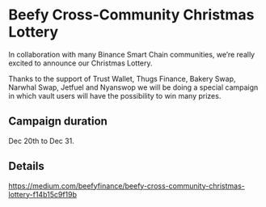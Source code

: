 # Beefy Cross-Community Christmas Lottery

In collaboration with many Binance Smart Chain communities, we’re really excited to announce our Christmas Lottery.

Thanks to the support of Trust Wallet, Thugs Finance, Bakery Swap, Narwhal Swap, Jetfuel and Nyanswop we will be doing a special campaign in which vault users will have the possibility to win many prizes.

## Campaign duration
Dec 20th to Dec 31.

## Details
https://medium.com/beefyfinance/beefy-cross-community-christmas-lottery-f14b15c9f19b
